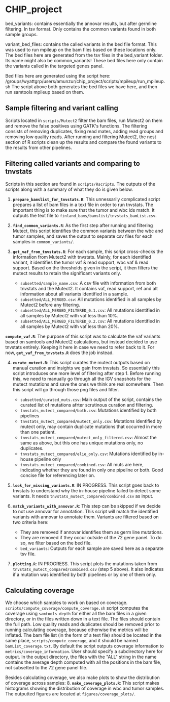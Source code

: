 # CHIP_project

bed_variants: contains essentially the annovar results, but after germline filtering. In tsv format. Only contains the common variants found in both sample groups.

variant_bed_files: contains the called variants in the bed file format. This was used to run mpileup on the bam files based on these locations only. 
The bed files here are generated from the tsv files in the bed_variant folder. Its name might also be common_variants! These bed files here only contain 
the variants called in the targeted genes panel. 

Bed files here are generated using the script here: /groups/wyattgrp/users/amunzur/chip_project/scripts/mpileup/run_mpileup.sh
The script above both generates the bed files we have here, and then run samtools mpileup based on them. 

## Sample filtering and variant calling
Scripts located in `scripts/Mutect2` filter the bam files, run Mutect2 on them and remove the false positives using GATK's functions. The filtering consists of removing duplicates, fixing read mates, adding read groups and removing low quality reads. After running and filtering Mutect2, the nest section of R scripts clean up the results and compare the found variants to the results from other pipelines. 

## Filtering called variants and comparing to tnvstats 
Scripts in this section are found in `scripts/Rscripts`. The outputs of the scripts along with a summary of what they do is given below.

1. **`prepare_bamslist_for_tnvstats.R`**: This unnessarily complicated script prepares a list of bam files in a text file in order to run tnvstats. The important thing is to make sure that the tumor and wbc ids match. It outputs the text file to `finland_bams/bamslist/tnvstats_bamList.csv`. 

2. **`find_common_variants.R`**: As the first step after running and filtering Mutect, this script identifies the common variants between the wbc and tumor samples, and saves the output to separate csv files for each samples in `common_variants/`. 

3. **`get_vaf_from_tnvstats.R`**: For each sample, this script cross-checks the information from Mutect2 with tnvstats. Mainly, for each identified variant, it identifies the tumor vaf & read support, wbc vaf & read support. Based on the thresholds given in the script, it then filters the mutect results to retain the significant variants only.

	- `subsetted/sample_name.csv`: A csv file with information from both tnvstats and the Mutect2. It contains vaf, read support, ref and alt information about all variants identified in a sample. 
	- `subsetted/ALL_MERGED.csv`: All mutations identified in all samples by Mutect2 before any filtering. 
	- `subsetted/ALL_MERGED_FILTERED_0.1.csv`: All mutations identified in all samples by Mutect2 with vaf less than 10%. 
	- `subsetted/ALL_MERGED_FILTERED_0.2.csv`: All mutations identified in all samples by Mutect2 with vaf less than 20%. 

**`compute_vaf.R`**: The purpose of this script was to calculate the vaf variants based on samtools and Mutect2 calculations, but instead decided to use tnvstats entirely. Keeping it here in case we need to refer back to it. For now, **`get_vaf_from_tnvstats.R`** does the job instead. 

4. **`curate_mutect.R`**: This script curates the mutect outputs based on manual curation and insights we gain from tnvstats. So essentially this script introduces one more level of filtering after step 1. Before running this, we need to manually go through all the IGV snapshots for the mutect mutations and save the ones we think are real somewhere. Then this script will go through those png files and filter. 

	- `subsetted/curated_muts.csv`: Main output of the script, contains the curated list of mutations afrter scrutinous curation and filtering.
	- `tnvstats_mutect_compared/both.csv`: Mutations identified by both pipelines
	- `tnvstats_mutect_compared/mutect_only.csv`: Mutations identified by mutect only, may contain duplicate mutations that occurred in more than one patient.
	- `tnvstats_mutect_compared/mutect_only_filtered.csv`: Almost the same as above, but this one has unique mutations only, no duplicates. 
	- `tnvstats_mutect_compared/elie_only.csv`: Mutations identified by in-house pipeline only
	- `tnvstats_mutect_compared/combined.csv`: All muts are here, indicating whether they are found in only one pipeline or both. Good concise file for referencing later on. 

5. **`look_for_missing_variants.R`**: IN PROGRESS. This script goes back to tnvstats to understand why the in-house pipeline failed to detect some variants. It needs `tnvstats_mutect_compared/combined.csv` as input.

6. **`match_variants_with_annovar.R`**: This step can be skipped if we decide to not use annovar for annotation. This script will match the identified variants with annovar to annotate them. Variants are filtered based on two criteria here: 
	- They are removed if annovar identifies them as germ line mutations. 
	- They are removed if they occur outside of the 72 gene panel. To do so, we filter based on the bed file. 
	- `bed_variants`: Outputs for each sample are saved here as a separate tsv file. 

7. **`plotting.R`**: IN PROGRESS. This script plots the mutations taken from `tnvstats_mutect_compared/combined.csv` (step 5 above). It also indicates if a mutation was identified by both pipelines or by one of them only. 

## Calculating coverage 
We choose which samples to work on based on coverage. `scripts/compute_coverage/compute_coverage.sh` script computes the coverage using `samtools depth` for either all the bam files in a given directory, or in the files written down in a text file. The files should contain the full path. Low quality reads and duplicates should be removed prior to running calculating coverage, because otherwise the metrics will be inflated. The bam file list (in the form of a text file) should be located in the same place, `scripts/compute_coverage`, and it should be named `bamList_coverage.txt`. By default the script outputs coverage information to `metrics/coverage_information`. User should specify a subdirectory here for output. In the output directory, the files with the "ALL" string in the name contains the average depth computed with all the positions in the bam file, not subsetted to the 72 gene panel file.  

Besides calculating coverage, we also make plots to show the distribution of coverage across samples: 
8. **`make_coverage_plots.R`**: This script makes histograms showing the distribution of coverage in wbc and tumor samples. The outputted figures are located at `figures/coverage_plots/`.